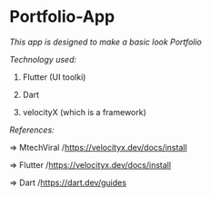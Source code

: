 # Portfolio-App

*This app is designed to make a basic look Portfolio*

*Technology used:*

   1. Flutter (UI toolki)
   
   2. Dart
   
   3. velocityX (which is a framework)

*References:*

=> MtechViral /https://velocityx.dev/docs/install

=> Flutter /https://velocityx.dev/docs/install

=> Dart /https://dart.dev/guides
